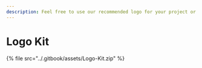 ```yaml
---
description: Feel free to use our recommended logo for your project or ads.
---
```


# Logo Kit



{% file src="../.gitbook/assets/Logo-Kit.zip" %}
